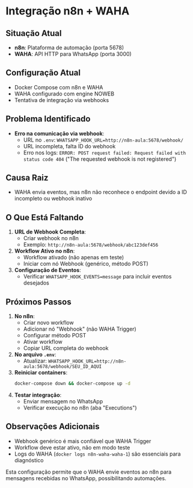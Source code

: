 # Integração n8n + WAHA

## Situação Atual
- **n8n**: Plataforma de automação (porta 5678)
- **WAHA**: API HTTP para WhatsApp (porta 3000)

## Configuração Atual
- Docker Compose com n8n e WAHA
- WAHA configurado com engine NOWEB
- Tentativa de integração via webhooks

## Problema Identificado
- **Erro na comunicação via webhook**:
  - URL no `.env`: `WHATSAPP_HOOK_URL=http://n8n-aula:5678/webhook/`
  - URL incompleta, falta ID do webhook
  - Erro nos logs: `ERROR: POST request failed: Request failed with status code 404` ("The requested webhook is not registered")

## Causa Raiz
- WAHA envia eventos, mas n8n não reconhece o endpoint devido a ID incompleto ou webhook inativo

## O Que Está Faltando
1. **URL de Webhook Completa**:
   - Criar webhook no n8n
   - Exemplo: `http://n8n-aula:5678/webhook/abc123def456`
2. **Workflow Ativo no n8n**:
   - Workflow ativado (não apenas em teste)
   - Iniciar com nó Webhook (genérico, método POST)
3. **Configuração de Eventos**:
   - Verificar `WHATSAPP_HOOK_EVENTS=message` para incluir eventos desejados

## Próximos Passos
1. **No n8n**:
   - Criar novo workflow
   - Adicionar nó "Webhook" (não WAHA Trigger)
   - Configurar método POST
   - Ativar workflow
   - Copiar URL completa do webhook
2. **No arquivo `.env`**:
   - Atualizar: `WHATSAPP_HOOK_URL=http://n8n-aula:5678/webhook/SEU_ID_AQUI`
3. **Reiniciar containers**:
   ```bash
   docker-compose down && docker-compose up -d
   ```
4. **Testar integração**:
   - Enviar mensagem no WhatsApp
   - Verificar execução no n8n (aba "Executions")

## Observações Adicionais
- Webhook genérico é mais confiável que WAHA Trigger
- Workflow deve estar ativo, não em modo teste
- Logs do WAHA (`docker logs n8n-waha-waha-1`) são essenciais para diagnóstico

Esta configuração permite que o WAHA envie eventos ao n8n para mensagens recebidas no WhatsApp, possibilitando automações.